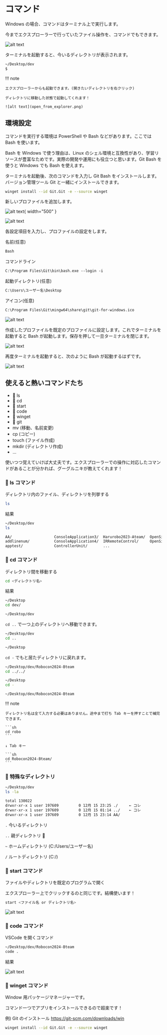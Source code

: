 # コマンド

Windows の場合、コマンドはターミナル上で実行します。

今までエクスプローラーで行っていたファイル操作を、コマンドでもできます。

![alt text](terminal.png)

ターミナルを起動すると、今いるディレクトリが表示されます。

```sh
~/Desktop/dev
$
```

!!! note

    エクスプローラーからも起動できます。(開きたいディレクトリを右クリック)

    ディレクトリに移動した状態で起動してくれます！

    ![alt text](open_from_explorer.png)

## 環境設定

コマンドを実行する環境は PowerShell や Bash などがあります。ここでは Bash を使います。

Bash を Windows で使う理由は、Linux のシェル環境と互換性があり、学習リソースが豊富なためです。実際の開発や運用にも役立つと思います。Git Bash を使うと Windows でも Bash を使えます。

ターミナルを起動後、次のコマンドを入力し Git Bash をインストールします。バージョン管理ツール Git と一緒にインストールできます。

```sh
winget install --id Git.Git -e --source winget
```

新しいプロファイルを追加します。

![alt text](image-2.png){ width="500" }

![alt text](image.png)

各設定項目を入力し、プロファイルの設定をします。

名前(任意)

```txt
Bash
```

コマンドライン

```txt
C:\Program Files\Git\bin\bash.exe --login -i
```

起動ディレクトリ(任意)

```txt
C:\Users\ユーザー名\Desktop
```

アイコン(任意)

```txt
C:\Program Files\Git\mingw64\share\git\git-for-windows.ico
```

![alt text](image-1.png)

作成したプロファイルを既定のプロファイルに設定します。これでターミナルを起動すると Bash が起動します。保存を押して一旦ターミナルを閉じます。

![alt text](image-3.png)

再度ターミナルを起動すると、次のように Bash が起動するはずです。

![alt text](image-4.png)

## 使えると熱いコマンドたち

- 🌟 ls
- 🌟 cd
- 🌟 start
- 🌟 code
- 🌟 winget
- 🌟 git
- mv (移動、名前変更)
- cp (コピー)
- touch (ファイル作成)
- mkdir (ディレクトリ作成)
- ...

使いつつ覚えていけば大丈夫です。エクスプローラーでの操作に対応したコマンドがあることが分かれば、グーグルニキが教えてくれます！

### 🌟 **ls コマンド**

ディレクトリ内のファイル、ディレクトリを列挙する

```sh
ls
```

結果

```sh
~/Desktop/dev
ls

AA/                   ConsoleApplication3/  Harurobo2023-Ateam/  OpenSiv3D_0.6.141/  rust-test/         WeatherApp-1/
addlinenum/           ConsoleApplication4/  IRRemoteControl/     OpenSiv3D_0.6.142/  SortAlgorithm/     Website/
apptest/              ControllerUnit/       ...
```

### 🌟 **cd コマンド**

ディレクトリ間を移動する

```sh
cd <ディレクトリ名>
```

結果

```sh
~/Desktop
cd dev/

~/Desktop/dev
```

`cd ..` で一つ上のディレクトリへ移動できます。

```sh
~/Desktop/dev
cd ..

~/Desktop
```

`cd -` でもと居たディレクトリに戻れます。

```sh
~/Desktop/dev/Robocon2024-Bteam
cd ../../

~/Desktop
cd -

~/Desktop/dev/Robocon2024-Bteam
```

!!! note

    ディレクトリ名は全て入力する必要はありません。途中まで打ち Tab キーを押すことで補完できます。

    ```sh
    cd robo
    ```

    ↓ Tab キー

    ```sh
    cd Robocon2024-Bteam/
    ```

### 🌟 **特殊なディレクトリ**

```sh
~/Desktop/dev
ls -la

total 130022
drwxr-xr-x 1 user 197609         0 12月 15 23:25 ./     ← コレ
drwxr-xr-x 1 user 197609         0 12月 15 01:14 ../    ← コレ
drwxr-xr-x 1 user 197609         0 12月 15 23:14 AA/
```

`.` 今いるディレクトリ

`..` 親ディレクトリ 🌟

`~` ホームディレクトリ (C:/Users/ユーザー名)

`/` ルートディレクトリ (C:/)

### 🌟 **start コマンド**

ファイルやディレクトリを既定のプログラムで開く

エクスプローラー上でクリックするのと同じです。結構使います！

```sh
start <ファイル名 or ディレクトリ名>
```

![alt text](start.png)

### 🌟 **code コマンド**

VSCode を開くコマンド

```sh
~/Desktop/dev/Robocon2024-Bteam
code .
```

結果

![alt text](code.png)

### 🌟 **winget コマンド**

Window 用パッケージマネージャーです。

コマンド一つでアプリをインストールできるので超楽です！

例) Git のインストール <https://git-scm.com/downloads/win>

```sh
winget install --id Git.Git -e --source winget
```
